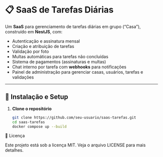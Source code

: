 # 📋 SaaS de Tarefas Diárias

Um **SaaS** para gerenciamento de tarefas diárias em grupo (“Casa”), construído em **NestJS**, com:

- Autenticação e assinatura mensal
- Criação e atribuição de tarefas
- Validação por foto
- Multas automáticas para tarefas não concluídas
- Sistema de pagamentos (assinaturas e multas)
- Chat interno por tarefa com **webhooks** para notificações
- Painel de administração para gerenciar casas, usuários, tarefas e validações

---

## 🔧 Instalação e Setup

1. **Clone o repositório**
   ```bash
   git clone https://github.com/seu-usuario/saas-tarefas.git
   cd saas-tarefas
   docker compose up --build
   ```

📝 Licença

Este projeto está sob a licença MIT. Veja o arquivo LICENSE para mais detalhes.
